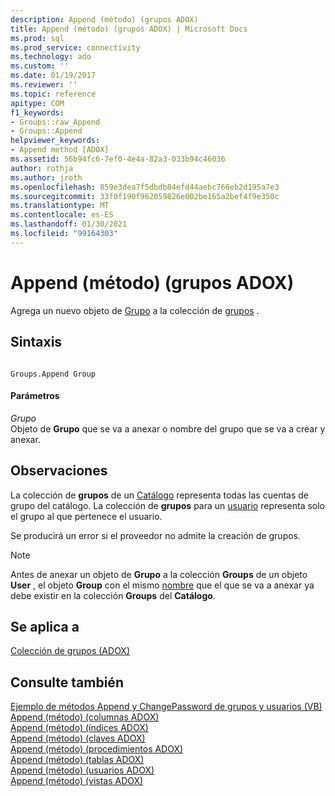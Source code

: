 ```yaml
---
description: Append (método) (grupos ADOX)
title: Append (método) (grupos ADOX) | Microsoft Docs
ms.prod: sql
ms.prod_service: connectivity
ms.technology: ado
ms.custom: ''
ms.date: 01/19/2017
ms.reviewer: ''
ms.topic: reference
apitype: COM
f1_keywords:
- Groups::raw_Append
- Groups::Append
helpviewer_keywords:
- Append method [ADOX]
ms.assetid: 56b94fc6-7ef0-4e4a-82a3-033b94c46036
author: rothja
ms.author: jroth
ms.openlocfilehash: 859e3dea7f5dbdb84efd44aebc766eb2d195a7e3
ms.sourcegitcommit: 33f0f190f962059826e002be165a2bef4f9e350c
ms.translationtype: MT
ms.contentlocale: es-ES
ms.lasthandoff: 01/30/2021
ms.locfileid: "99164303"
---
```

# <a name="append-method-adox-groups"></a>Append (método) (grupos ADOX)
Agrega un nuevo objeto de [Grupo](./group-object-adox.md) a la colección de [grupos](./groups-collection-adox.md) .  
  
## <a name="syntax"></a>Sintaxis  
  
```  
  
Groups.Append Group  
```  
  
#### <a name="parameters"></a>Parámetros  
 *Grupo*  
 Objeto de **Grupo** que se va a anexar o nombre del grupo que se va a crear y anexar.  
  
## <a name="remarks"></a>Observaciones  
 La colección de **grupos** de un [Catálogo](./catalog-object-adox.md) representa todas las cuentas de grupo del catálogo. La colección de **grupos** para un [usuario](./user-object-adox.md) representa solo el grupo al que pertenece el usuario.  
  
 Se producirá un error si el proveedor no admite la creación de grupos.  
  
> [!NOTE]
>  Antes de anexar un objeto de **Grupo** a la colección **Groups** de un objeto **User** , el objeto **Group** con el mismo [nombre](./name-property-adox.md) que el que se va a anexar ya debe existir en la colección **Groups** del **Catálogo**.  
  
## <a name="applies-to"></a>Se aplica a  
 [Colección de grupos (ADOX)](./groups-collection-adox.md)  
  
## <a name="see-also"></a>Consulte también  
 [Ejemplo de métodos Append y ChangePassword de grupos y usuarios (VB)](./groups-and-users-append-changepassword-methods-example-vb.md)   
 [Append (método) (columnas ADOX)](./append-method-adox-columns.md)   
 [Append (método) (índices ADOX)](./append-method-adox-indexes.md)   
 [Append (método) (claves ADOX)](./append-method-adox-keys.md)   
 [Append (método) (procedimientos ADOX)](./append-method-adox-procedures.md)   
 [Append (método) (tablas ADOX)](./append-method-adox-tables.md)   
 [Append (método) (usuarios ADOX)](./append-method-adox-users.md)   
 [Append (método) (vistas ADOX)](./append-method-adox-views.md)